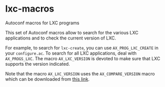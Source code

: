 # lxc-macros
Autoconf macros for LXC programs

This set of Autoconf macros allow to search for the various LXC applications and to check the current version of LXC.

For example, to search for `lxc-create`, you can use `AX_PROG_LXC_CREATE` in your `configure.ac`. To search for all LXC applications, deal with `AX_PROGS_LXC`. The macro `AX_LXC_VERSION` is devoted to make sure that LXC supports the version indicated.

Note that the macro `AX_LXC_VERSION` uses the `AX_COMPARE_VERSION` macro which can be downloaded from [this link](https://www.gnu.org/software/autoconf-archive/ax_compare_version.html).
